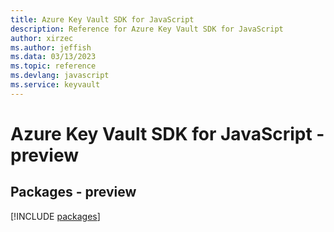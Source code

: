 ```yaml
---
title: Azure Key Vault SDK for JavaScript
description: Reference for Azure Key Vault SDK for JavaScript
author: xirzec
ms.author: jeffish
ms.data: 03/13/2023
ms.topic: reference
ms.devlang: javascript
ms.service: keyvault
---
```

# Azure Key Vault SDK for JavaScript - preview
## Packages - preview
[!INCLUDE [packages](key-vault-index.md)]